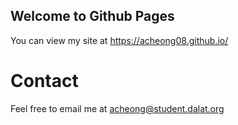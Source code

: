 ## Welcome to Github Pages

You can view my site at https://acheong08.github.io/

# Contact

Feel free to email me at acheong@student.dalat.org

